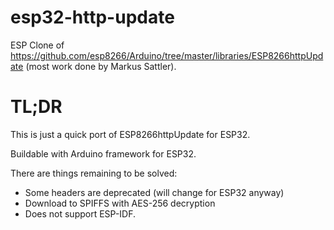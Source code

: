 # esp32-http-update

ESP Clone of https://github.com/esp8266/Arduino/tree/master/libraries/ESP8266httpUpdate (most work done by Markus Sattler).

# TL;DR

This is just a quick port of ESP8266httpUpdate for ESP32.

Buildable with Arduino framework for ESP32.

There are things remaining to be solved:

* Some headers are deprecated (will change for ESP32 anyway)
* Download to SPIFFS with AES-256 decryption
* Does not support ESP-IDF.
